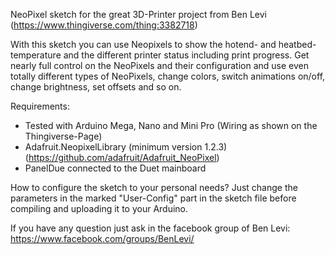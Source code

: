 NeoPixel sketch for the great 3D-Printer project from Ben Levi (https://www.thingiverse.com/thing:3382718)

With this sketch you can use Neopixels to show the hotend- and heatbed-temperature and the different printer status including print progress.
Get nearly full control on the NeoPixels and their configuration and use even totally different types of NeoPixels, change colors, switch animations on/off, change brightness, set offsets and so on.

Requirements:
- Tested with Arduino Mega, Nano and Mini Pro (Wiring as shown on the Thingiverse-Page)
- Adafruit.NeopixelLibrary (minimum version 1.2.3) (https://github.com/adafruit/Adafruit_NeoPixel)
- PanelDue connected to the Duet mainboard

How to configure the sketch to your personal needs? 
Just change the parameters in the marked "User-Config" part in the sketch file before compiling and uploading it to your Arduino. 

If you have any question just ask in the facebook group of Ben Levi: https://www.facebook.com/groups/BenLevi/
